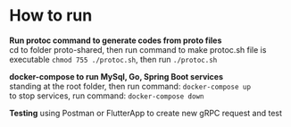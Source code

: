 # How to run

**Run protoc command to generate codes from proto files** \
cd to folder proto-shared, then run command to make protoc.sh file is executable
`chmod 755 ./protoc.sh`, then run `./protoc.sh`

**docker-compose to run MySql, Go, Spring Boot services** \
standing at the root folder, then run command: `docker-compose up` \
to stop services, run command: `docker-compose down`

**Testing**
using Postman or FlutterApp to create new gRPC request and test
